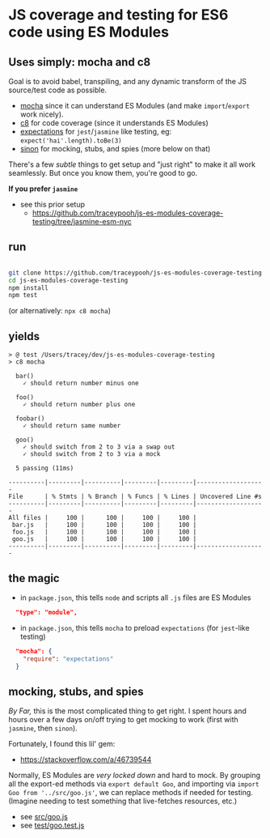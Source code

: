 # JS coverage and testing for ES6 code using ES Modules
## Uses simply: mocha and c8
Goal is to avoid babel, transpiling, and any dynamic transform of the JS source/test code as possible.
- [mocha](https://mochajs.org/) since it can understand ES Modules
  (and make `import`/`export` work nicely).
- [c8](https://github.com/bcoe/c8) for code coverage (since it understands ES Modules)
- [expectations](https://github.com/spmason/expectations) for `jest`/`jasmine` like testing,
  eg: `expect('hai'.length).toBe(3)`
- [sinon](https://sinonjs.org/) for mocking, stubs, and spies (more below on that)

There's a few _subtle_ things to get setup and "just right" to make it all work seamlessly.
But once you know them, you're good to go.

**If you prefer `jasmine`**
- see this prior setup
  - https://github.com/traceypooh/js-es-modules-coverage-testing/tree/jasmine-esm-nyc


## run
```bash

git clone https://github.com/traceypooh/js-es-modules-coverage-testing
cd js-es-modules-coverage-testing
npm install
npm test
```
(or alternatively: `npx c8 mocha`)

## yields
```text
> @ test /Users/tracey/dev/js-es-modules-coverage-testing
> c8 mocha

  bar()
    ✓ should return number minus one

  foo()
    ✓ should return number plus one

  foobar()
    ✓ should return same number

  goo()
    ✓ should switch from 2 to 3 via a swap out
    ✓ should switch from 2 to 3 via a mock

  5 passing (11ms)

----------|---------|----------|---------|---------|-------------------
File      | % Stmts | % Branch | % Funcs | % Lines | Uncovered Line #s
----------|---------|----------|---------|---------|-------------------
All files |     100 |      100 |     100 |     100 |
 bar.js   |     100 |      100 |     100 |     100 |
 foo.js   |     100 |      100 |     100 |     100 |
 goo.js   |     100 |      100 |     100 |     100 |
----------|---------|----------|---------|---------|-------------------
```

## the magic
- in `package.json`, this tells `node` and scripts all `.js` files are ES Modules
```json
  "type": "module",
```
- in `package.json`, this tells `mocha` to preload `expectations` (for `jest`-like testing)
```json
  "mocha": {
    "require": "expectations"
  }
```


## mocking, stubs, and spies
_By Far,_ this is the most complicated thing to get right.  I spent hours and hours over a few days on/off trying to get mocking to work (first with `jasmine`, then `sinon`).

Fortunately, I found this lil' gem:
- https://stackoverflow.com/a/46739544

Normally, ES Modules are _very locked down_ and hard to mock.  By grouping all the export-ed methods via `export default Goo`, and importing via `import Goo from '../src/goo.js'`, we can replace methods if needed for testing.  (Imagine needing to test something that live-fetches resources, etc.)

- see [src/goo.js](src/goo.js)
- see [test/goo.test.js](test/goo.test.js)
